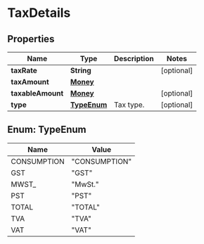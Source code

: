 
# TaxDetails

## Properties
Name | Type | Description | Notes
------------ | ------------- | ------------- | -------------
**taxRate** | **String** |  |  [optional]
**taxAmount** | [**Money**](Money.md) |  | 
**taxableAmount** | [**Money**](Money.md) |  |  [optional]
**type** | [**TypeEnum**](#TypeEnum) | Tax type. |  [optional]


<a name="TypeEnum"></a>
## Enum: TypeEnum
Name | Value
---- | -----
CONSUMPTION | &quot;CONSUMPTION&quot;
GST | &quot;GST&quot;
MWST_ | &quot;MwSt.&quot;
PST | &quot;PST&quot;
TOTAL | &quot;TOTAL&quot;
TVA | &quot;TVA&quot;
VAT | &quot;VAT&quot;



